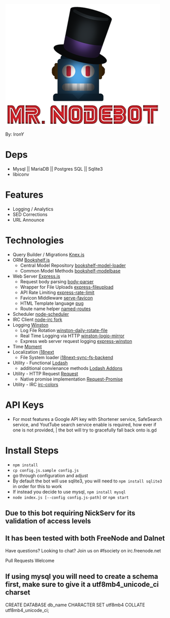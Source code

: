 ![Mr. NodeBot](/web/assets/bot.png?raw=true "Mr. NodeBot")

By: IronY

# Deps

-   Mysql || MariaDB || Postgres SQL || Sqlite3
-   libiconv

# Features

-   Logging / Analytics
-   SED Corrections
-   URL Announce

# Technologies

-   Query Builder / Migrations [Knex.js](http://bookshelfjs.org/)
-   ORM [Bookshelf.js](http://bookshelfjs.org/)
    -   Central Model Repository [bookshelf-model-loader](https://github.com/imjoshholloway/bookshelf-model-loader)
    -   Common Model Methods [bookshelf-modelbase](https://github.com/bsiddiqui/bookshelf-modelbase)
-   Web Server [Express.js](http://expressjs.com/en/4x/api.html)
    -   Request body parsing [body-parser](https://github.com/expressjs/body-parser)
    -   Wrapper for File Uploads [express-fileupload](https://github.com/pajtai/express-fileupload)
    -   API Rate Limiting [express-rate-limit](https://github.com/nfriedly/express-rate-limit)
    -   Favicon Middleware [serve-favicon](https://github.com/expressjs/serve-favicon)
    -   HTML Template language [pug](https://github.com/pugjs/pug)
    -   Route name helper [named-routes](https://github.com/alubbe/named-routes)
-   Scheduler [node-scheduler](https://github.com/node-schedule/node-schedule)
-   IRC Client [node-irc fork](https://github.com/funsocietyirc/node-irc)
-   Logging [Winston](https://github.com/winstonjs/winston)
    -   Log File Rotation [winston-daily-rotate-file](https://github.com/winstonjs/winston-daily-rotate-file)
    -   Real Time Logging via HTTP [winston-logio-mirror](https://github.com/jaakkos/winston-logio)
    -   Express web server request logging [express-winston](https://github.com/bithavoc/express-winston)
-   Time [Moment](http://momentjs.com/)
-   Localization [i18next](https://github.com/i18next/i18next)
    -   File System loader [i18next-sync-fs-backend](https://github.com/i18next/i18next-node-fs-backend)
-   Utility - Functional [Lodash](https://lodash.com/docs/)
    -   additional convienance methods [Lodash Addons](https://github.com/helion3/lodash-addons)
-   Utility - HTTP Request [Request](https://github.com/request/request)
    -   Native promise implementation [Request-Promise](https://github.com/request/request-promise)
-   Utility - IRC [irc-colors](https://github.com/fent/irc-colors.js)

# API Keys
-   For most features a Google API key with Shortener service, SafeSearch service, and YoutTube search service enable is required, how ever if one is not provided,
| the bot will try to gracefully fall back onto is.gd


# Install Steps

-   ```npm install```
-   ```cp config.js.sample config.js```
-   go through configuration and adjust
-   By default the bot will use sqlite3, you will need to ```npm install sqlite3``` in order for this to work
-   If instead you decide to use mysql, ```npm install mysql```
-   ```node index.js [--config config.js-path]``` or ```npm start```

## Due to this bot requiring NickServ for its validation of access levels

## It has been tested with both FreeNode and Dalnet

Have questions? Looking to chat? Join us on #fsociety on irc.freenode.net

Pull Requests Welcome

## If using mysql you will need to create a schema first, make sure to give it a utf8mb4_unicode_ci charset
CREATE DATABASE db_name CHARACTER SET utf8mb4 COLLATE utf8mb4_unicode_ci;
